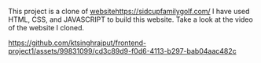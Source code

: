 This project is a clone of [website](https://sidcupfamilygolf.com/)https://sidcupfamilygolf.com/ 
I have used HTML, CSS, and JAVASCRIPT to build this website.
Take a look at the video of the website I cloned.

https://github.com/ktsinghrajput/frontend-project1/assets/99831099/cd3c89d9-f0d6-4113-b297-bab04aac482c

